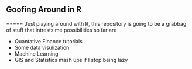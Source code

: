 ## Goofing Around in R
=====
Just playing around with R, this repository is going to be a grabbag of stuff that intrests me possibilities so far are

* Quantative Finance tutorials
* Some data visulization
* Machine Learning
* GIS and Statistics mash ups if I stop being lazy

